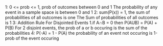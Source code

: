
1:
	0 <= prob <= 1, prob of outcomes between 0 and 1
			The probability of any event in a sample space is between 0 and 1
2: 
	sum(P(x)) = 1, the sum of probabilities of all outcomes is one
		The Sum of probabilities of all outcomes is 1
 3: 
	 Addition Rule For Disjointed Events
		1.if A∩B = 0
			then P(AUB) = P(A) + P(B)
		For 2 disjoint events, the prob of a or b occuring is the sum of the probabilities
	4: P(-A) = 1 - P(A)
		the probability of an event not occuring is 1-prob of the event occuring

